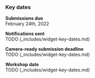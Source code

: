 ### Key dates

**Submissions due**<br>
February 24th, 2022

**Notifications sent**<br>
TODO (_includes/widget-key-dates.md)

**Camera-ready submission deadline**<br>
TODO (_includes/widget-key-dates.md)

**Workshop date**<br>
TODO (_includes/widget-key-dates.md)
